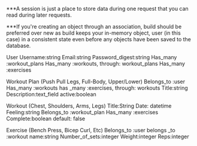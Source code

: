 ***A session is just a place to store data during one request that you can read during later requests.

***If you're creating an object through an association, build should be preferred over new as build keeps your in-memory object, user (in this case) in a consistent state even before any objects have been saved to the database.


User
Username:string
Email:string
Password_digest:string
Has_many :workout_plans
Has_many :workouts, through: workout_plans
Has_many :exercises 


Workout Plan  (Push Pull Legs, Full-Body, Upper/Lower)
Belongs_to :user
Has_many :workouts
has _many :exercises, through: workouts
Title:string
Description:text_field 
active:boolean


Workout (Chest, Shoulders, Arms, Legs)
Title:String
Date: datetime
Feeling:string
Belongs_to :workout_plan
Has_many :exercises
Complete:boolean default: false


Exercise (Bench Press, Bicep Curl, Etc)
Belongs_to :user
belongs _to :workout
name:string
Number_of_sets:integer
Weight:integer
Reps:integer
